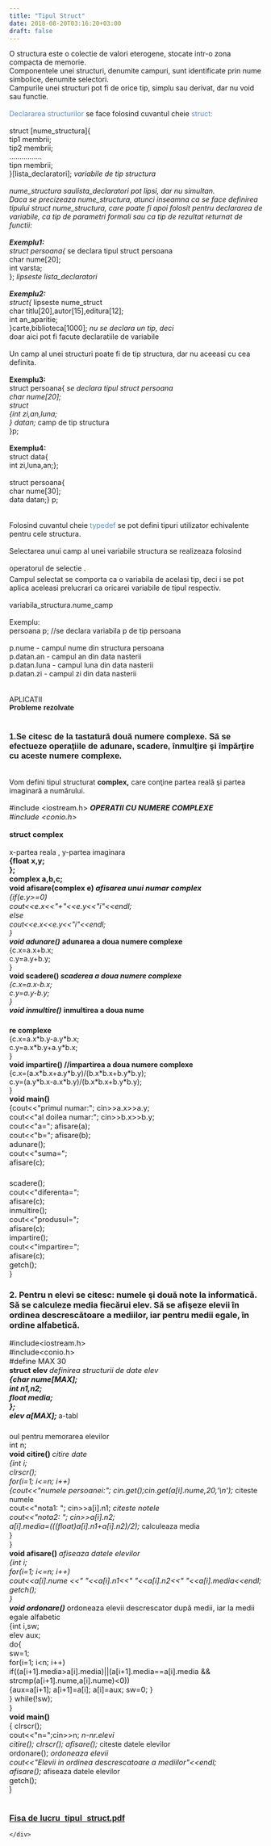 ```yaml
---
title: "Tipul Struct"
date: 2018-08-20T03:16:20+03:00
draft: false
---
```


<html>
  <body>
    <div class="wiki" id="content_view" style="display: block;">
O structura este o colectie de valori eterogene, stocate intr-o zona compacta de memorie.<br />
Componentele unei structuri, denumite campuri, sunt identificate prin nume simbolice, denumite selectori.<br />
Campurile unei structuri pot fi de orice tip, simplu sau derivat, dar nu void sau functie.<br />
<br />
<span style="color: #548dd4;">Declararea structurilor</span> se face folosind cuvantul cheie <span style="color: #548dd4;">struct:</span><br />
<br />
struct [nume_structura]{<br />
tip1 membrii;<br />
tip2 membrii;<br />
................<br />
tipn membrii;<br />
}[lista_declaratori]; <em>variabile de tip structura</em><br />
<br />
<em>nume_structura saulista_declaratori pot lipsi, dar nu simultan.</em><br />
<em>Daca se precizeaza nume_structura, atunci inseamna ca se face definirea tipului struct nume_structura, care poate fi apoi folosit pentru declararea de variabile, ca tip de parametri formali sau ca tip de rezultat returnat de functii:</em><br />
<br />
<em><strong>Exemplu1:</strong></em><br />
<em>struct persoana{</em> se declara tipul struct persoana<br />
char nume[20];<br />
int varsta;<br />
}; <em>lipseste lista_declaratori</em><br />
<br />
<em><strong>Exemplu2:</strong></em><br />
<em>struct{</em> lipseste nume_struct<br />
char titlu[20],autor[15],editura[12];<br />
int an_aparitie;<br />
}carte,biblioteca[1000]; <em>nu se declara un tip, deci</em><br />
doar aici pot fi facute declaratiile de variabile<br />
<br />
Un camp al unei structuri poate fi de tip structura, dar nu aceeasi cu cea definita.<br />
<br />
<strong>Exemplu3:</strong><br />
struct persoana{ <em>se declara tipul struct persoana</em><br />
<em>char nume[20];</em><br />
<em>struct</em><br />
<em>{</em><em>int zi,an,luna;</em><br />
<em>} datan;</em> camp de tip structura<br />
}p;<br />
<br />
<strong>Exemplu4:</strong><br />
struct data{<br />
int zi,luna,an;};<br />
<br />
struct persoana{<br />
char nume[30];<br />
data datan;} p;<br />
<br />
<br />
Folosind cuvantul cheie <span style="color: #548dd4;">typedef </span>se pot defini tipuri utilizator echivalente pentru cele structura.<br />
<br />
Selectarea unui camp al unei variabile structura se realizeaza folosind operatorul de selectie .<span style="color: #fff2cc; font-size: 32px;">. </span><br />
Campul selectat se comporta ca o variabila de acelasi tip, deci i se pot aplica aceleasi prelucrari ca oricarei variabile de tipul respectiv.<br />
<br />
variabila_structura.nume_camp<br />
<br />
Exemplu:<br />
persoana p; //se declara variabila p de tip persoana<br />
<br />
p.nume - campul nume din structura persoana<br />
p.datan.an - campul an din data nasterii<br />
p.datan.luna - campul luna din data nasterii<br />
p.datan.zi - campul zi din data nasterii<br />
<br />
<br />
APLICATII<br />
<strong><span style="font-family: 'Arial','sans-serif';">Probleme rezolvate</span></strong><br />
<br />
<h3 id="toc0"><a name="x--1.Se citesc de la tastatură două numere complexe. Să se efectueze operaţiile de adunare, scadere, înmulţire şi împărţire cu aceste numere complexe."></a><span style="font-family: 'Arial','sans-serif';">1.Se citesc de la tastatură două numere complexe. Să se efectueze operaţiile de adunare, scadere, înmulţire şi împărţire cu aceste numere complexe.</span></h3>
 <br />
Vom defini tipul structurat <strong>complex,</strong> care conţine partea reală şi partea imaginară a numărului.<br />
<br />
<span style="font-size: 14.6667px;">#include &lt;iostream.h&gt; <strong><em>OPERATII CU NUMERE COMPLEXE</em></strong></span><br />
<em><span style="font-size: 14.6667px;">#include &lt;conio.h&gt;</span></em><br />
<br />
<span style="display: block; text-align: justify;"><strong><span style="font-size: 14.6667px;">struct complex </span></strong></span><br />
x-partea reala , y-partea imaginara<br />
<strong><span style="font-size: 14.6667px;"> {float x,y;</span></strong><br />
<strong><span style="font-size: 14.6667px;"> };</span></strong><br />
<strong><span style="font-size: 14.6667px;">complex a,b,c;</span></strong><br />
<strong><span style="font-size: 14.6667px;">void afisare(complex e) <em>afisarea unui numar complex</em></span></strong><br />
<em><span style="font-size: 14.6667px;">{if(e.y&gt;=0)</span></em><br />
<em><span style="font-size: 14.6667px;"> cout&lt;&lt;e.x&lt;&lt;&quot;+&quot;&lt;&lt;e.y&lt;&lt;&quot;i&quot;&lt;&lt;endl;</span></em><br />
<em><span style="font-size: 14.6667px;"> else</span></em><br />
<em>cout&lt;&lt;e.x&lt;&lt;e.y&lt;&lt;&quot;i&quot;&lt;&lt;endl;</em><br />
<em>}</em><br />
<em><strong>void adunare()</strong></em> <strong>adunarea a doua numere complexe</strong><br />
{c.x=a.x+b.x;<br />
c.y=a.y+b.y;<br />
}<br />
<strong>void scadere() <em>scaderea a doua numere complexe</em></strong><br />
<em>{c.x=a.x-b.x;</em><br />
<em>c.y=a.y-b.y;</em><br />
<em>}</em><br />
<em><strong>void inmultire()</strong></em> <strong>inmultirea a doua nume</strong><br />
<h3 id="toc1"> </h3>
 <strong>re complexe</strong><br />
{c.x=a.x*b.y-a.y*b.x;<br />
c.y=a.x*b.y+a.y*b.x;<br />
}<br />
<strong>void impartire() //impartirea a doua numere complexe</strong><br />
{c.x=(a.x*b.x+a.y*b.y)/(b.x*b.x+b.y*b.y);<br />
c.y=(a.y*b.x-a.x*b.y)/(b.x*b.x+b.y*b.y);<br />
}<br />
<strong><span style="font-size: 14.6667px;"> void main()</span></strong><br />
<span style="font-size: 14.6667px;"> {cout&lt;&lt;&quot;primul numar:&quot;; cin&gt;&gt;a.x&gt;&gt;a.y;</span><br />
<span style="font-size: 14.6667px;"> cout&lt;&lt;&quot;al doilea numar:&quot;; cin&gt;&gt;b.x&gt;&gt;b.y;</span><br />
<span style="font-size: 14.6667px;"> cout&lt;&lt;&quot;a=&quot;; afisare(a);</span><br />
<span style="font-size: 14.6667px;"> cout&lt;&lt;&quot;b=&quot;; afisare(b);</span><br />
<span style="font-size: 14.6667px;"> adunare();</span><br />
<span style="font-size: 14.6667px;"> cout&lt;&lt;&quot;suma=&quot;;</span><br />
<span style="font-size: 14.6667px;"> afisare(c);</span><br />
<h3 id="toc2"> </h3>
 <span style="font-size: 14.6667px;"> scadere();</span><br />
<span style="font-size: 14.6667px;"> cout&lt;&lt;&quot;diferenta=&quot;;</span><br />
<span style="font-size: 14.6667px;"> afisare(c);</span><br />
<span style="font-size: 14.6667px;"> inmultire();</span><br />
<span style="font-size: 14.6667px;"> cout&lt;&lt;&quot;produsul=&quot;;</span><br />
<span style="font-size: 14.6667px;"> afisare(c);</span><br />
<span style="font-size: 14.6667px;"> impartire();</span><br />
<span style="font-size: 14.6667px;"> cout&lt;&lt;&quot;impartire=&quot;;</span><br />
<span style="font-size: 14.6667px;"> afisare(c); </span><br />
<span style="font-size: 14.6667px;"> getch();</span><br />
<span style="font-size: 14.6667px;"> }</span><br />
<h3 id="toc3"><a name="x--2. Pentru n elevi se citesc: numele şi două note la informatică. Să se calculeze media fiecărui elev. Să se afişeze elevii în ordinea descrescătoare a mediilor, iar pentru medii egale, în ordine alfabetică."></a>2. Pentru n elevi se citesc: numele şi două note la informatică. Să se calculeze media fiecărui elev. Să se afişeze elevii în ordinea descrescătoare a mediilor, iar pentru medii egale, în ordine alfabetică.</h3>
 <span style="font-size: 14.6667px;">#include&lt;iostream.h&gt;</span><br />
<span style="font-size: 14.6667px;">#include&lt;conio.h&gt;</span><br />
<span style="font-size: 14.6667px;">#define MAX 30</span><br />
<strong><span style="font-size: 14.6667px;">struct elev </span></strong><span style="font-size: 14.6667px;"><em>definirea structurii de date elev</em></span><br />
<em><strong><span style="font-size: 14.6667px;">{char nume[MAX];</span></strong></em><br />
<em><strong><span style="font-size: 14.6667px;"> int n1,n2;</span></strong></em><br />
<em><strong><span style="font-size: 14.6667px;"> float media;</span></strong></em><br />
<em><strong><span style="font-size: 14.6667px;">};</span></strong></em><br />
<em><strong><span style="font-size: 14.6667px;">elev a[MAX]; </span></strong></em>a-tabl<br />
<h3 id="toc4"> </h3>
 oul pentru memorarea elevilor<br />
<span style="font-size: 14.6667px;">int n;</span><br />
<strong><span style="font-size: 14.6667px;">void citire() </span></strong><span style="font-size: 14.6667px;"><em>citire date</em></span><br />
<em><span style="font-size: 14.6667px;">{int i;</span></em><br />
<em><span style="font-size: 14.6667px;"> clrscr();</span></em><br />
<em><span style="font-size: 14.6667px;"> for(i=1; i&lt;=n; i++)</span></em><br />
<em><span style="font-size: 14.6667px;"> {cout&lt;&lt;&quot;numele persoanei:&quot;; cin.get();cin.get(a[i].nume,20,'\n'); </span></em>citeste numele<br />
<span style="font-size: 14.6667px;"> cout&lt;&lt;&quot;nota1: &quot;; cin&gt;&gt;a[i].n1; <em>citeste notele</em></span><br />
<em><span style="font-size: 14.6667px;"> cout&lt;&lt;&quot;nota2: &quot;; cin&gt;&gt;a[i].n2;</span></em><br />
<em><span style="font-size: 14.6667px;"> a[i].media=(((float)a[i].n1+a[i].n2)/2); </span></em>calculeaza media<br />
<span style="font-size: 14.6667px;"> }</span><br />
<span style="font-size: 14.6667px;">}</span><br />
<strong><span style="font-size: 14.6667px;">void afisare() </span></strong><span style="font-size: 14.6667px;"><em>afiseaza datele elevilor</em></span><br />
<em><span style="font-size: 14.6667px;">{int i;</span></em><br />
<em><span style="font-size: 14.6667px;"> for(i=1; i&lt;=n; i++)</span></em><br />
<em><span style="font-size: 14.6667px;"> cout&lt;&lt;a[i].nume &lt;&lt;&quot; &quot;&lt;&lt;a[i].n1&lt;&lt;&quot; &quot;&lt;&lt;a[i].n2&lt;&lt;&quot; &quot;&lt;&lt;a[i].media&lt;&lt;endl;</span></em><br />
<em><span style="font-size: 14.6667px;"> getch();</span></em><br />
<em><span style="font-size: 14.6667px;">}</span></em><br />
<em><strong><span style="font-size: 14.6667px;">void ordonare() </span></strong></em><span style="font-size: 14.6667px;">ordoneaza elevii descrescator după medii, iar la medii egale alfabetic</span><br />
<span style="font-size: 14.6667px;">{int i,sw;</span><br />
<span style="font-size: 14.6667px;"> elev aux;</span><br />
<span style="font-size: 14.6667px;"> do{</span><br />
<span style="font-size: 14.6667px;"> sw=1;</span><br />
<span style="font-size: 14.6667px;"> for(i=1; i&lt;n; i++)</span><br />
<span style="font-size: 14.6667px;"> if((a[i+1].media&gt;a[i].media)||(a[i+1].media==a[i].media &amp;&amp; strcmp(a[i+1].nume,a[i].nume)&lt;0))</span><br />
<span style="font-size: 14.6667px;"> {aux=a[i+1]; a[i+1]=a[i]; a[i]=aux; sw=0; }</span><br />
<span style="font-size: 14.6667px;"> } while(!sw);</span><br />
<span style="font-size: 14.6667px;">}</span><br />
<strong><span style="font-size: 14.6667px;">void main()</span></strong><br />
<span style="font-size: 14.6667px;">{ clrscr(); </span><br />
<span style="font-size: 14.6667px;"> cout&lt;&lt;&quot;n=&quot;;cin&gt;&gt;n; <em>n-nr.elevi</em></span><br />
<em><span style="font-size: 14.6667px;"> citire(); clrscr(); afisare(); </span></em>citeste datele elevilor<br />
<span style="font-size: 14.6667px;"> ordonare(); <em>ordoneaza elevii</em></span><br />
<em><span style="font-size: 14.6667px;"> cout&lt;&lt;&quot;Elevii in ordinea descrescatoare a mediilor&quot;&lt;&lt;endl;</span></em><br />
<em><span style="font-size: 14.6667px;"> afisare(); </span></em>afiseaza datele elevilor<br />
<span style="font-size: 14.6667px;"> getch();</span><br />
<span style="font-family: 'Arial','sans-serif';">}</span><br />
<br />
<h3 id="toc5"><a name="x--file:Fisa de lucru_tipul_struct.pdf"></a><span style="font-family: 'Arial','sans-serif';"><a href="files/Fisa%20de%20lucru_tipul_struct.pdf">Fisa de lucru_tipul_struct.pdf</a></span></h3>

    </div>
  </body>
</html>